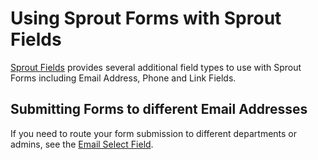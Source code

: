 # Using Sprout Forms with Sprout Fields

[Sprout Fields](https://sprout.barrelstrengthdesign.com/craft-plugins/fields) provides several additional field types to use with Sprout Forms including Email Address, Phone and Link Fields.

## Submitting Forms to different Email Addresses

If you need to route your form submission to different departments or admins, see the [Email Select Field](https://sprout.barrelstrengthdesign.com/craft-plugins/fields/docs/overview/email-select-field).

